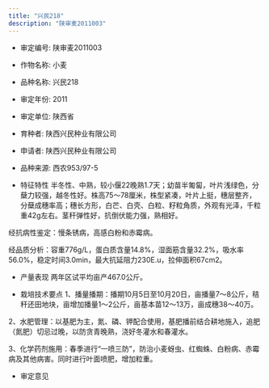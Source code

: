 ```yaml
---
title: "兴民218"
description: "陕审麦2011003"
---
```

* 审定编号:  陕审麦2011003

*  作物名称:  小麦

*  品种名称:  兴民218

*  审定年份:  2011

*  审定单位:  陕西省

* 育种者:  陕西兴民种业有限公司

*  申请者:  陕西兴民种业有限公司

*  品种来源:  西农953/97-5

*  特征特性
半冬性、中熟，较小偃22晚熟1.7天；幼苗半匍匐，叶片浅绿色，分蘖力较强，越冬性好。株高75～78厘米，株型紧凑，叶片上挺，穗层整齐，分蘖成穗率高；穗长方形，白芒、白壳、白粒、籽粒角质，外观有光泽，千粒重42g左右。茎秆弹性好，抗倒伏能力强，熟相好。
经抗病性鉴定：慢条锈病，高感白粉和赤霉病。
经品质分析：容重776g/L，蛋白质含量14.8%，湿面筋含量32.2%，吸水率56.0%，稳定时间3.0min，最大抗延阻力230E.u，拉伸面积67cm2。


*  产量表现
两年区试平均亩产467.0公斤。

*  栽培技术要点
1、播量播期：播期10月5日至10月20日，亩播量7～8公斤，秸秆还田地块，亩增加播量1～2公斤，亩基本苗12～13万，亩成穗38～40万。
2、水肥管理：以基肥为主，氮、磷、钾配合使用，基肥播前结合耕地施入，追肥（氮肥）切忌过晚，以防贪青晚熟，浇好冬灌水和春灌水。
3、化学药剂施用：春季进行“一喷三防”，防治小麦蚜虫、红蜘蛛、白粉病、赤霉病及其他病害。同时进行叶面喷肥，增加粒重。


*  审定意见

